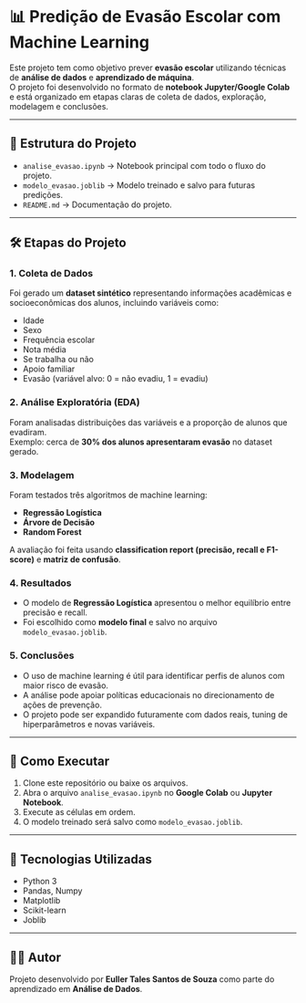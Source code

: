 
# 📊 Predição de Evasão Escolar com Machine Learning

Este projeto tem como objetivo prever **evasão escolar** utilizando técnicas de **análise de dados** e **aprendizado de máquina**.  
O projeto foi desenvolvido no formato de **notebook Jupyter/Google Colab** e está organizado em etapas claras de coleta de dados, exploração, modelagem e conclusões.

---

## 📂 Estrutura do Projeto

- `analise_evasao.ipynb` → Notebook principal com todo o fluxo do projeto.
- `modelo_evasao.joblib` → Modelo treinado e salvo para futuras predições.
- `README.md` → Documentação do projeto.

---

## 🛠️ Etapas do Projeto

### 1. Coleta de Dados
Foi gerado um **dataset sintético** representando informações acadêmicas e socioeconômicas dos alunos, incluindo variáveis como:
- Idade
- Sexo
- Frequência escolar
- Nota média
- Se trabalha ou não
- Apoio familiar
- Evasão (variável alvo: 0 = não evadiu, 1 = evadiu)

### 2. Análise Exploratória (EDA)
Foram analisadas distribuições das variáveis e a proporção de alunos que evadiram.  
Exemplo: cerca de **30% dos alunos apresentaram evasão** no dataset gerado.

### 3. Modelagem
Foram testados três algoritmos de machine learning:
- **Regressão Logística**
- **Árvore de Decisão**
- **Random Forest**

A avaliação foi feita usando **classification report (precisão, recall e F1-score)** e **matriz de confusão**.

### 4. Resultados
- O modelo de **Regressão Logística** apresentou o melhor equilíbrio entre precisão e recall.  
- Foi escolhido como **modelo final** e salvo no arquivo `modelo_evasao.joblib`.

### 5. Conclusões
- O uso de machine learning é útil para identificar perfis de alunos com maior risco de evasão.  
- A análise pode apoiar políticas educacionais no direcionamento de ações de prevenção.  
- O projeto pode ser expandido futuramente com dados reais, tuning de hiperparâmetros e novas variáveis.

---

## 🚀 Como Executar

1. Clone este repositório ou baixe os arquivos.  
2. Abra o arquivo `analise_evasao.ipynb` no **Google Colab** ou **Jupyter Notebook**.  
3. Execute as células em ordem.  
4. O modelo treinado será salvo como `modelo_evasao.joblib`.

---

## 📌 Tecnologias Utilizadas
- Python 3
- Pandas, Numpy
- Matplotlib
- Scikit-learn
- Joblib

---

## 👨‍💻 Autor
Projeto desenvolvido por **Euller Tales Santos de Souza** como parte do aprendizado em **Análise de Dados**.

